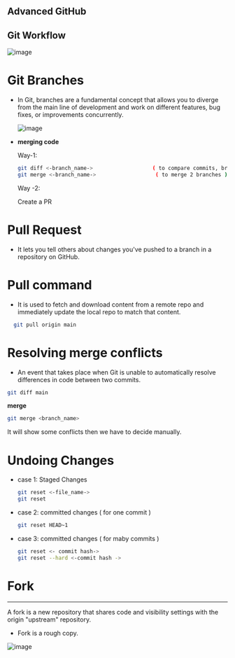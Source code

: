**Advanced GitHub**
---
Git Workflow
---
![image](https://github.com/shuchi111/100-Day-DSA_Challenge/assets/107612618/543debb2-7bdd-46ec-b661-5cf9b28e863c)

# Git Branches
- In Git, branches are a fundamental concept that allows you to diverge from the main line of development and work on different features, bug fixes, or improvements concurrently.

  ![image](https://github.com/shuchi111/100-Day-DSA_Challenge/assets/107612618/47b552e7-3a55-4c9a-aad7-0a7a266fee45)
  
- **merging code**
  
  Way-1:
  ```bash
  git diff <-branch_name->                   ( to compare commits, branches, files & more)
  git merge <-branch_name->                   ( to merge 2 branches )
  ```
  
  Way -2:
  
  Create a PR

 # Pull Request
 - It lets you tell others about changes you've pushed to a branch in a repository on GitHub.
# Pull command 

- It is used to fetch and download content from a remote repo and immediately update the local repo to match that content.

```bash
  git pull origin main
```

# Resolving merge conflicts 

- An event that takes place when Git is unable to automatically resolve differences in  code between two commits.

```bash
git diff main

```
**merge**
```bash
git merge <branch_name>
```
It will show some conflicts then we have to decide manually.

# Undoing Changes
- case 1: Staged Changes
  ```bash
  git reset <-file_name->
  git reset

- case 2: committed changes ( for one commit )
  ```bash
  git reset HEAD~1

- case 3: committed changes ( for maby commits )
  ```bash
  git reset <- commit hash->
  git reset --hard <-commit hash ->


# Fork
---
A fork is a new repository that shares code and visibility settings with the origin "upstream"
repository.
- Fork is a rough copy.

![image](https://github.com/shuchi111/100-Day-DSA_Challenge/assets/107612618/3bada536-f0a0-4959-97fb-abbe5128f834)

